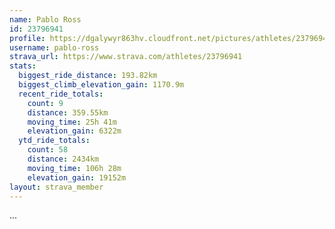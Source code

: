 ```yaml
---
name: Pablo Ross
id: 23796941
profile: https://dgalywyr863hv.cloudfront.net/pictures/athletes/23796941/14615399/1/large.jpg
username: pablo-ross
strava_url: https://www.strava.com/athletes/23796941
stats:
  biggest_ride_distance: 193.82km
  biggest_climb_elevation_gain: 1170.9m
  recent_ride_totals:
    count: 9
    distance: 359.55km
    moving_time: 25h 41m
    elevation_gain: 6322m
  ytd_ride_totals:
    count: 58
    distance: 2434km
    moving_time: 106h 28m
    elevation_gain: 19152m
layout: strava_member
--- 
```

...
